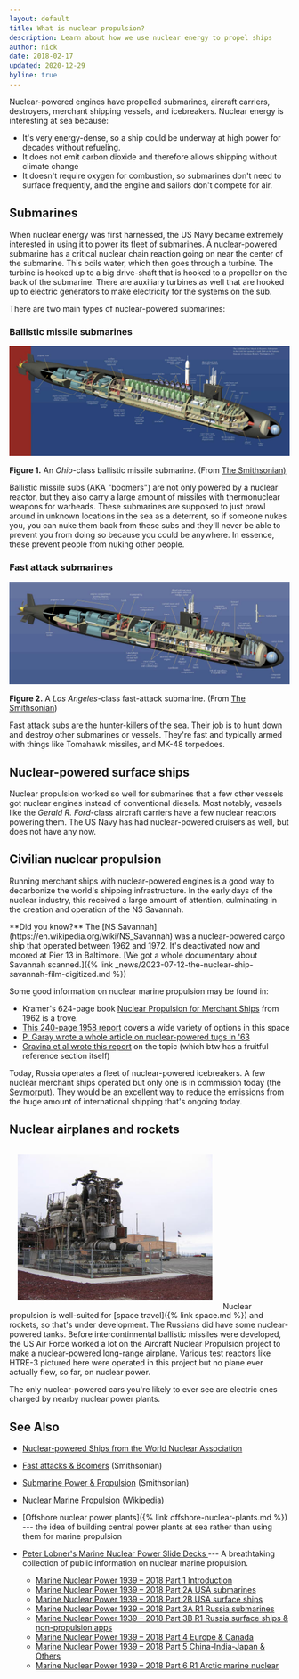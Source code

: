 ```yaml
---
layout: default
title: What is nuclear propulsion?
description: Learn about how we use nuclear energy to propel ships
author: nick
date: 2018-02-17
updated: 2020-12-29
byline: true
---
```


<div class="row">
<div class="col-md-8" markdown="1">

Nuclear-powered engines have propelled submarines, aircraft carriers, destroyers, merchant
shipping vessels, and icebreakers. Nuclear energy is interesting at sea because:

- It's very energy-dense, so a ship could be underway at high power for decades without
  refueling.
- It does not emit carbon dioxide and therefore allows shipping without climate change
- It doesn't require oxygen for combustion, so submarines don't need to surface frequently, and
  the engine and sailors don't compete for air.

## Submarines

When nuclear energy was first harnessed, the US Navy became extremely
interested in using it to power its fleet of submarines.
A nuclear-powered submarine has a critical nuclear chain reaction going
on near the center of the submarine. This boils water, which then
goes through a turbine. The turbine is hooked up to a big drive-shaft
that is hooked to a propeller on the back of the submarine. There are
auxiliary turbines as well that are hooked up to electric generators
to make electricity for the systems on the sub.

There are two main types of nuclear-powered submarines:

### Ballistic missile submarines

<a href="/img/sub-boomer-cutaway.jpg"><img class="img img-fluid" src="/img/sub-boomer-cutaway.jpg" alt="A ballistic missile submarine cutaway from the Smithsonian"/></a>

<p class="caption"><strong>Figure 1.</strong> An <em>Ohio</em>-class ballistic missile submarine. (From <a href="http://americanhistory.si.edu/subs/const/anatomy/boomers/index.html#">The Smithsonian)</a></p>
Ballistic missile subs (AKA "boomers") are not only
powered by a nuclear reactor, but they also carry a large amount 
of missiles with thermonuclear weapons for warheads. These submarines
are supposed to just prowl around in unknown locations in the sea as a 
deterrent, so if someone nukes you, you can nuke them back from these subs
and they'll never be able to prevent you from doing so because you could
be anywhere. In essence, these prevent people from nuking other people.

### Fast attack submarines

<a href="/img/sub-fast-attack-cutaway.jpg"><img class="img img-fluid" src="/img/sub-fast-attack-cutaway.jpg" alt="A fast attack submarine cutaway from the Smithsonian."/></a>

<p class="caption"><strong>Figure 2.</strong> A <em>Los Angeles</em>-class fast-attack submarine. (From <a href="http://americanhistory.si.edu/subs/const/anatomy/attacks/index.html">The Smithsonian</a>)</p>
Fast attack subs are the hunter-killers of the sea. 
Their job is to hunt down and destroy other submarines or vessels. 
They're fast and typically armed with things like Tomahawk missiles,
and MK-48 torpedoes.

## Nuclear-powered surface ships

Nuclear propulsion worked so well for submarines that a few other
vessels got nuclear engines instead of conventional
diesels. Most notably, vessels like the _Gerald R. Ford_-class
aircraft carriers have a few nuclear reactors powering them.
The US Navy has had nuclear-powered cruisers as well, but
does not have any now.

## Civilian nuclear propulsion

Running merchant ships with nuclear-powered engines is a good way to decarbonize
the world's shipping infrastructure. In the early days of the nuclear industry, this
received a large amount of attention, culminating in the creation and operation of the NS
Savannah.

<div class="alert alert-success" role="alert" markdown="1">
**Did you know?** The [NS Savannah](https://en.wikipedia.org/wiki/NS_Savannah)
was a nuclear-powered cargo ship that operated between 1962 and 1972. It's
deactivated now and moored at Pier 13 in Baltimore.  [We got a whole documentary
about Savannah scanned.]({% link _news/2023-07-12-the-nuclear-ship-savannah-film-digitized.md %})

</div>

Some good information on nuclear marine propulsion may be found in:

- Kramer's 624-page book [Nuclear Propulsion for Merchant
  Ships](https://babel.hathitrust.org/cgi/pt?id=uiug.30112104123911&view=1up&seq=7) from
  1962 is a trove.
- [This 240-page 1958
  report](https://babel.hathitrust.org/cgi/pt?id=uc1.31822031448046&view=1up&seq=9) covers
  a wide variety of options in this space
- [P. Garay wrote a whole article on nuclear-powered tugs in
  '63](https://doi.org/10.1111/j.1559-3584.1963.tb04392.x)
- [Gravina et al wrote this
  report](https://eprints.soton.ac.uk/351357/1/CONCEPTS%2520FOR%2520A%2520MODULAR%2520NUCLEAR%2520POWERED%2520CONTAINERSHIP.pdf)
  on the topic (which btw has a fruitful reference section itself)

Today, Russia operates a fleet of nuclear-powered icebreakers. A few nuclear merchant ships
operated but only one is in commission today (the
[Sevmorput](https://en.wikipedia.org/wiki/Sevmorput)). They would be an excellent way to
reduce the emissions from the huge amount of international shipping that's ongoing today.

## Nuclear airplanes and rockets

<a href="/img/HTRE-3.jpg"><img src="/img/HTRE-3-sm.jpg" alt="The HTRE-3 test reactor hooked to jets for airplanes" class="img img-responive float-end" style="width:350px;padding:15px;"/></a>
Nuclear propulsion is well-suited for [space travel]({% link space.md %}) and rockets, so that's
under development. The Russians did have some nuclear-powered tanks.
Before intercontinnental ballistic missiles were developed, the US Air
Force worked a lot on the Aircraft Nuclear Propulsion project to make
a nuclear-powered long-range airplane. Various test reactors like HTRE-3
pictured here were operated
in this project but no plane ever actually flew, so far, on nuclear power.

The only nuclear-powered cars you're likely to ever see are electric ones
charged by nearby nuclear power plants.

## See Also

- [Nuclear-powered Ships from the World Nuclear
  Association](https://www.world-nuclear.org/information-library/non-power-nuclear-applications/transport/nuclear-powered-ships.aspx)
- [Fast attacks & Boomers](http://americanhistory.si.edu/subs/operating/propulsion/reactor/index.html#) (Smithsonian)
- [Submarine Power & Propulsion](http://americanhistory.si.edu/subs/operating/propulsion/index.html) (Smithsonian)
- [Nuclear Marine Propulsion](https://en.wikipedia.org/wiki/Nuclear_marine_propulsion) (Wikipedia)
- [Offshore nuclear power plants]({% link offshore-nuclear-plants.md %}) ---
  the idea of building central power plants at sea rather than using them for marine
  propulsion

- [Peter Lobner's Marine Nuclear Power Slide Decks
  ](https://lynceans.org/category/nuclear-propulsion/)--- A breathtaking collection of public
  information on nuclear marine propulsion.
  - [Marine Nuclear Power 1939 – 2018 Part 1 Introduction](https://lynceans.org/wp-content/uploads/2020/12/Marine-Nuclear-Power-1939-2018_Part-1_Introduction.pdf)
  - [Marine Nuclear Power 1939 – 2018 Part 2A USA
    submarines](https://lynceans.org/wp-content/uploads/2020/02/Marine-Nuclear-Power-1939-2018_Part-2A_USA_submarines.pdf)
  - [Marine Nuclear Power 1939 – 2018 Part 2B USA surface
    ships](https://lynceans.org/wp-content/uploads/2018/07/Marine-Nuclear-Power-1939-2018_Part-2B_USA_surface-ships.pdf)
  - [Marine Nuclear Power 1939 – 2018 Part 3A R1 Russia
    submarines](https://lynceans.org/wp-content/uploads/2018/10/Marine-Nuclear-Power-1939-2018_Part-3A_R1_Russia_submarines.pdf)
  - [Marine Nuclear Power 1939 – 2018 Part 3B R1 Russia surface ships & non-propulsion apps](https://lynceans.org/wp-content/uploads/2018/10/Marine-Nuclear-Power-1939-2018_Part-3B_R1_Russia_surface-ships-non-propulsion-apps.pdf)
  - [Marine Nuclear Power 1939 – 2018 Part 4 Europe &
    Canada](https://lynceans.org/wp-content/uploads/2018/07/Marine-Nuclear-Power-1939-2018_Part-4_Europe-Canada.pdf)
  - [Marine Nuclear Power 1939 – 2018 Part 5 China-India-Japan &
    Others](https://lynceans.org/wp-content/uploads/2018/07/Marine-Nuclear-Power-1939-2018_Part-5_China-India-Japan-Others.pdf)
  - [Marine Nuclear Power 1939 – 2018 Part 6 R1 Arctic marine
    nuclear](https://lynceans.org/wp-content/uploads/2019/02/Marine-Nuclear-Power-1939-2018_Part-6-R1_Arctic-marine-nuclear.pdf)

</div> 
</div>
